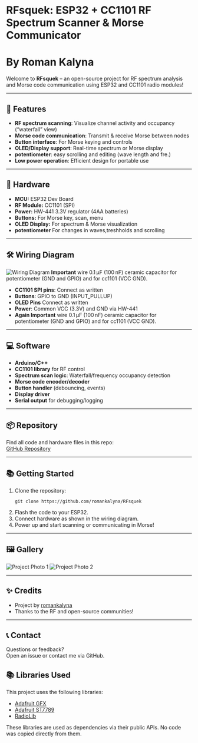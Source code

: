 # RFsquek: ESP32 + CC1101 RF Spectrum Scanner & Morse Communicator 
# By Roman Kalyna 

Welcome to **RFsquek** – an open-source project for RF spectrum analysis and Morse code communication using ESP32 and CC1101 radio modules!

---

## 🚀 Features

- **RF spectrum scanning**: Visualize channel activity and occupancy (“waterfall” view)
- **Morse code communication**: Transmit & receive Morse between nodes
- **Button interface**: For Morse keying and controls
- **OLED/Display support**: Real-time spectrum or Morse display
- **potentiometer**: easy scrolling and editing (wave length and fre.)
- **Low power operation**: Efficient design for portable use

---

## 🔧 Hardware

- **MCU:** ESP32 Dev Board
- **RF Module:** CC1101 (SPI)
- **Power:** HW-441 3.3V regulator (4AA batteries)
- **Buttons:** For Morse key, scan, menu
- **OLED Display:** For spectrum & Morse visualization 
- **potentiometer** For changes in waves,treshholds and scrolling
---

## 🛠️ Wiring Diagram

![Wiring Diagram](WiringDiagram.png)
**Important** wire  0.1 μF (100 nF) ceramic capacitor for potentiometer (GND and GPIO) and for cc1101 (VCC GND).
- **CC1101 SPI pins**: Connect as written
- **Buttons**: GPIO to GND (INPUT_PULLUP)
- **OLED Pins** Connect as written 
- **Power**: Common VCC (3.3V) and GND via HW-441
- **Again Important** wire  0.1 μF (100 nF) ceramic capacitor for potentiometer (GND and GPIO) and for cc1101 (VCC GND).
---

## 💻 Software

- **Arduino/C++**
- **CC1101 library** for RF control
- **Spectrum scan logic**: Waterfall/frequency occupancy detection
- **Morse code encoder/decoder**
- **Button handler** (debouncing, events)
- **Display driver** 
- **Serial output** for debugging/logging

---

## 📦 Repository

Find all code and hardware files in this repo:  
[GitHub Repository](https://github.com/romankalyna/RFsquek)

---

## 📚 Getting Started

1. Clone the repository:
   ```
   git clone https://github.com/romankalyna/RFsquek
   ```
2. Flash the code to your ESP32.
3. Connect hardware as shown in the wiring diagram.
4. Power up and start scanning or communicating in Morse!

---

## 🖼️ Gallery

![Project Photo 1](photo1RF.jpeg)
![Project Photo 2](photo2RF.jpeg)

---

## ✨ Credits

- Project by [romankalyna](https://github.com/romankalyna)
- Thanks to the RF and open-source communities!

---

## 📞 Contact

Questions or feedback?  
Open an issue or contact me via GitHub.

## 📚 Libraries Used

This project uses the following libraries:

- [Adafruit GFX](https://github.com/adafruit/Adafruit-GFX-Library)
- [Adafruit ST7789](https://github.com/adafruit/Adafruit-ST7735-Library) 
- [RadioLib](https://github.com/jgromes/RadioLib)

These libraries are used as dependencies via their public APIs. No code was copied directly from them.
